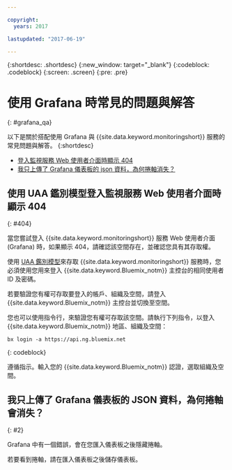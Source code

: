 ```yaml
---

copyright:
  years: 2017

lastupdated: "2017-06-19"

---
```



{:shortdesc: .shortdesc}
{:new_window: target="_blank"}
{:codeblock: .codeblock}
{:screen: .screen}
{:pre: .pre}


# 使用 Grafana 時常見的問題與解答
{: #grafana_qa}

以下是關於搭配使用 Grafana 與 {{site.data.keyword.monitoringshort}} 服務的常見問題與解答。
{:shortdesc}

* [登入監視服務 Web 使用者介面時顯示 404](/docs/services/cloud-monitoring/qa/grafana_qa.html#404)
* [我只上傳了 Grafana 儀表板的 json 資料，為何捲軸消失？](/docs/services/cloud-monitoring/qa/grafana_qa.html#2)


## 使用 UAA 鑑別模型登入監視服務 Web 使用者介面時顯示 404
{: #404}

當您嘗試登入 {{site.data.keyword.monitoringshort}} 服務 Web 使用者介面 (Grafana) 時，如果顯示 404，請確認該空間存在，並確認您具有其存取權。

使用 [UAA 鑑別模型](/docs/services/cloud-monitoring/security/auth_uaa.html#auth_uaa)來存取 {{site.data.keyword.monitoringshort}} 服務時，您必須使用您用來登入 {{site.data.keyword.Bluemix_notm}} 主控台的相同使用者 ID 及密碼。 

若要驗證您有權可存取要登入的帳戶、組織及空間，請登入 {{site.data.keyword.Bluemix_notm}} 主控台並切換至空間。 

您也可以使用指令行，來驗證您有權可存取該空間。請執行下列指令，以登入 {{site.data.keyword.Bluemix_notm}} 地區、組織及空間：

```
bx login -a https://api.ng.bluemix.net
```
{: codeblock}

遵循指示。輸入您的 {{site.data.keyword.Bluemix_notm}} 認證，選取組織及空間。


## 我只上傳了 Grafana 儀表板的 JSON 資料，為何捲軸會消失？
{: #2}

Grafana 中有一個錯誤，會在您匯入儀表板之後隱藏捲軸。 

若要看到捲軸，請在匯入儀表板之後儲存儀表板。 








